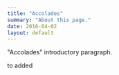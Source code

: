 ```yaml
---
title: "Accolades"
summary: "About this page."
date: 2016-04-02
layout: default
---
```


"Accolades" introductory paragraph.

to added